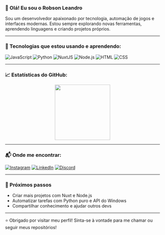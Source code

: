 ### 👋 Olá! Eu sou o Robson Leandro

Sou um desenvolvedor apaixonado por tecnologia, automação de jogos e interfaces modernas. Estou sempre explorando novas ferramentas, aprendendo linguagens e criando projetos próprios.

---

### 🚀 Tecnologias que estou usando e aprendendo:

![JavaScript](https://img.shields.io/badge/-JavaScript-F7DF1E?style=for-the-badge&logo=javascript&logoColor=black)
![Python](https://img.shields.io/badge/-Python-3776AB?style=for-the-badge&logo=python&logoColor=white)
![NuxtJS](https://img.shields.io/badge/-NuxtJS-00C58E?style=for-the-badge&logo=nuxt.js&logoColor=white)
![Node.js](https://img.shields.io/badge/-Node.js-339933?style=for-the-badge&logo=node.js&logoColor=white)
![HTML](https://img.shields.io/badge/-HTML5-E34F26?style=for-the-badge&logo=html5&logoColor=white)
![CSS](https://img.shields.io/badge/-CSS3-1572B6?style=for-the-badge&logo=css3&logoColor=white)

---

### 📈 Estatísticas do GitHub:

<div align="center">
  <a href="https://github.com/robzenhu">
    <img height="180em" src="https://github-readme-stats.vercel.app/api?username=robzenhu&show_icons=true&theme=dracula"/>
  </a>
</div>

---

### 📬 Onde me encontrar:

[![Instagram](https://img.shields.io/badge/-Instagram-E4405F?style=for-the-badge&logo=instagram&logoColor=white)](https://www.instagram.com/robsonllima/)
[![LinkedIn](https://img.shields.io/badge/-LinkedIn-0077B5?style=for-the-badge&logo=linkedin&logoColor=white)](https://www.linkedin.com/in/robson-leandro-de-lima-483b381b6/)
[![Discord](https://img.shields.io/badge/-Discord-7289DA?style=for-the-badge&logo=discord&logoColor=white)](https://discord.gg/Robsonlima#5714)

---

### 🎯 Próximos passos

- Criar mais projetos com Nuxt e Node.js  
- Automatizar tarefas com Python puro e API do Windows  
- Compartilhar conhecimento e ajudar outros devs

---

⭐ Obrigado por visitar meu perfil! Sinta-se à vontade para me chamar ou seguir meus repositórios!
